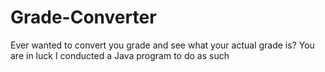 # Grade-Converter
Ever wanted to convert you grade and see what your actual grade is? You are in luck I conducted a Java program to do as such 
